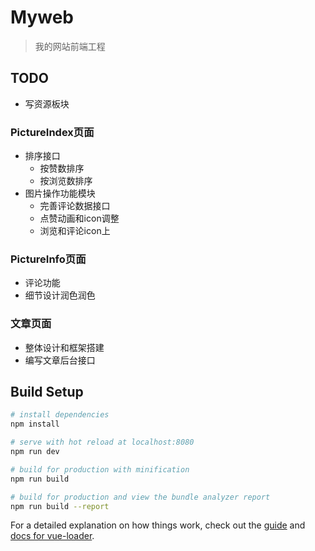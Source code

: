 # Myweb

> 我的网站前端工程

## TODO
* 写资源板块

### PictureIndex页面
* 排序接口
  * 按赞数排序
  * 按浏览数排序
* 图片操作功能模块
  * 完善评论数据接口
  * 点赞动画和icon调整
  * 浏览和评论icon上

### PictureInfo页面
* 评论功能
* 细节设计润色润色

### 文章页面
* 整体设计和框架搭建
* 编写文章后台接口



## Build Setup

``` bash
# install dependencies
npm install

# serve with hot reload at localhost:8080
npm run dev

# build for production with minification
npm run build

# build for production and view the bundle analyzer report
npm run build --report
```

For a detailed explanation on how things work, check out the [guide](http://vuejs-templates.github.io/webpack/) and [docs for vue-loader](http://vuejs.github.io/vue-loader).


